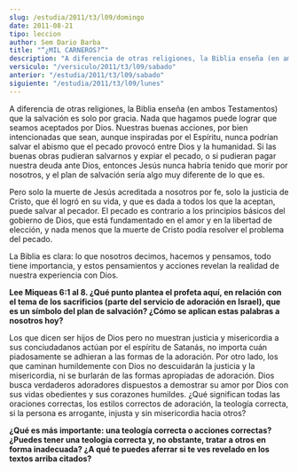 ```yaml
---
slug: /estudia/2011/t3/l09/domingo
date: 2011-08-21
tipo: leccion
author: Sem Dario Barba
title: "“¿MIL CARNEROS?”"
description: "A diferencia de otras religiones, la Biblia enseña (en ambos Testamentos) que  la salvación es solo por gracia. Nada que hagamos puede lograr que seamos  aceptados por Dios."
versiculo: "/versiculo/2011/t3/l09/sabado"
anterior: "/estudia/2011/t3/l09/sabado"
siguiente: "/estudia/2011/t3/l09/lunes"
---
```


A diferencia de otras religiones, la Biblia enseña (en ambos Testamentos) que la salvación es solo por gracia. Nada que hagamos puede lograr que seamos aceptados por Dios. Nuestras buenas acciones, por bien intencionadas que sean, aunque inspiradas por el Espíritu, nunca podrían salvar el abismo que el pecado provocó entre Dios y la humanidad. Si las buenas obras pudieran salvarnos y expiar el pecado, o si pudieran pagar nuestra deuda ante Dios, entonces Jesús nunca habría tenido que morir por nosotros, y el plan de salvación sería algo muy diferente de lo que es.

Pero solo la muerte de Jesús acreditada a nosotros por fe, solo la justicia de Cristo, que él logró en su vida, y que es dada a todos los que la aceptan, puede salvar al pecador. El pecado es contrario a los principios básicos del gobierno de Dios, que está fundamentado en el amor y en la libertad de elección, y nada menos que la muerte de Cristo podía resolver el problema del pecado.

La Biblia es clara: lo que nosotros decimos, hacemos y pensamos, todo tiene importancia, y estos pensamientos y acciones revelan la realidad de nuestra experiencia con Dios.

**Lee Miqueas 6:1 al 8. ¿Qué punto plantea el profeta aquí, en relación con el tema de los sacrificios (parte del servicio de adoración en Israel), que es un símbolo del plan de salvación? ¿Cómo se aplican estas palabras a nosotros hoy?**

Los que dicen ser hijos de Dios pero no muestran justicia y misericordia a sus conciudadanos actúan por el espíritu de Satanás, no importa cuán piadosamente se adhieran a las formas de la adoración. Por otro lado, los que caminan humildemente con Dios no descuidarán la justicia y la misericordia, ni se burlarán de las formas apropiadas de adoración. Dios busca verdaderos adoradores dispuestos a demostrar su amor por Dios con sus vidas obedientes y sus corazones humildes. ¿Qué significan todas las oraciones correctas, los estilos correctos de adoración, la teología correcta, si la persona es arrogante, injusta y sin misericordia hacia otros?

**¿Qué es más importante: una teología correcta o acciones correctas? ¿Puedes tener una teología correcta y, no obstante, tratar a otros en forma inadecuada? ¿A qué te puedes aferrar si te ves revelado en los textos arriba citados?**
